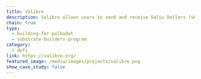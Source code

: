 ```yaml
---
title: Valibre
description: Valibre allows users to send and receive Valiu Dollars (vUSD) in a permisionless manner. vUSD is Valibre's substrate-based Stablecoin.
chain: true
type:
  - building-for-polkadot
  - substrate-builders-program
category:
  - defi
link: https://valibre.org/
featured_image: /media/images/projects/valibre.png
show_case_study: false
---
```

